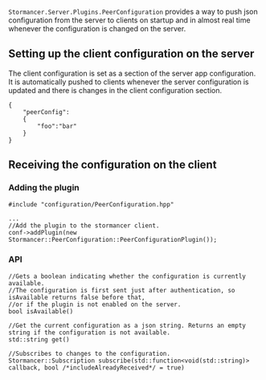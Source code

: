 `Stormancer.Server.Plugins.PeerConfiguration` provides a way to push json configuration from the server to clients on startup and in almost real time whenever the configuration is changed on the server.

## Setting up the client configuration on the server

The client configuration is set as a section of the server app configuration. It is automatically pushed to clients whenever the server configuration is updated and there is changes in the client configuration section.

    {
        "peerConfig":
        {
            "foo":"bar"
        }
    }

## Receiving the configuration on the client

### Adding the plugin

    #include "configuration/PeerConfiguration.hpp"

    ...
    //Add the plugin to the stormancer client.
    conf->addPlugin(new Stormancer::PeerConfiguration::PeerConfigurationPlugin());

### API

    //Gets a boolean indicating whether the configuration is currently available.
    //The configuration is first sent just after authentication, so isAvailable returns false before that,
    //or if the plugin is not enabled on the server.
    bool isAvailable()

    //Get the current configuration as a json string. Returns an empty string if the configuration is not available.
    std::string get()

    //Subscribes to changes to the configuration.
    Stormancer::Subscription subscribe(std::function<void(std::string)> callback, bool /*includeAlreadyReceived*/ = true)

